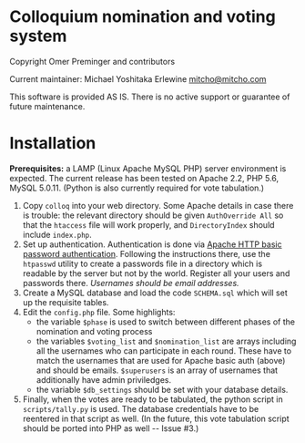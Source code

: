 # Colloquium nomination and voting system

Copyright Omer Preminger and contributors

Current maintainer: Michael Yoshitaka Erlewine <mitcho@mitcho.com>

This software is provided AS IS. There is no active support or guarantee of future maintenance.

# Installation

**Prerequisites:** a LAMP (Linux Apache MySQL PHP) server environment is expected. The current release has been tested on Apache 2.2, PHP 5.6, MySQL 5.0.11. (Python is also currently required for vote tabulation.)

1.	Copy `colloq` into your web directory.
	Some Apache details in case there is trouble: the relevant directory should be given `AuthOverride All` so that the `htaccess` file will work properly, and `DirectoryIndex` should include `index.php`.
2.	Set up authentication. Authentication is done via [Apache HTTP basic password authentication](https://wiki.apache.org/httpd/PasswordBasicAuth). Following the instructions there, use the `htpasswd` utility to create a passwords file in a directory which is readable by the server but not by the world. Register all your users and passwords there. *Usernames should be email addresses.*
3.	Create a MySQL database and load the code `SCHEMA.sql` which will set up the requisite tables.
4.	Edit the `config.php` file. Some highlights:
	- the variable `$phase` is used to switch between different phases of the nomination and voting process
	- the variables `$voting_list` and `$nomination_list` are arrays including all the usernames who can participate in each round. These have to match the usernames that are used for Apache basic auth (above) and should be emails. `$superusers` is an array of usernames that additionally have admin priviledges.
	- the variable `$db_settings` should be set with your database details.
5.	Finally, when the votes are ready to be tabulated, the python script in `scripts/tally.py` is used. The database credentials have to be reentered in that script as well. (In the future, this vote tabulation script should be ported into PHP as well -- Issue #3.)
